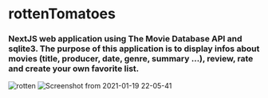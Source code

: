 # rottenTomatoes
### NextJS web application using The Movie Database API and sqlite3. The purpose of this application is to display infos about movies (title, producer, date, genre, summary ...), review, rate and create your own favorite list. 

![rotten](https://user-images.githubusercontent.com/71257149/105094907-3d54bf80-5aa5-11eb-8431-f321e54e596e.png)
![Screenshot from 2021-01-19 22-05-41](https://user-images.githubusercontent.com/71257149/105095029-68d7aa00-5aa5-11eb-86ea-893f5ce61c17.png)
